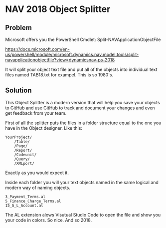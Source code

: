 # NAV 2018 Object Splitter

## Problem
Microsoft offers you the PowerShell Cmdlet: 
Split-NAVApplicationObjectFile

https://docs.microsoft.com/en-us/powershell/module/microsoft.dynamics.nav.model.tools/split-navapplicationobjectfile?view=dynamicsnav-ps-2018

It will split your object text file and put all of the objects into individual text files named TAB18.txt for exampel. This is so 1980's. 

## Solution

This Object Splitter is a modern version that will help you save your objects to GitHub and use GitHub to track and document your changes and even get feedback from your team. 

First of all the splitter puts the files in a folder structure equal to the one you have in the Object designer. Like this:

````
YourProject/
    /Table/
    /Page/
    /Report/
    /Codeunit/
    /Query/
    /XMLport/
````

Exactly as you would expect it. 

Inside each folder you will your text objects named in the same logical and modern way of naming objects. 

````
3_Payment_Terms.al
5_Finance_Charge_Terms.al
15_G_L_Account.al
````

The AL extension alows Visutual Studio Code to open the file and show you your code in colors. So nice. And so 2018. 

